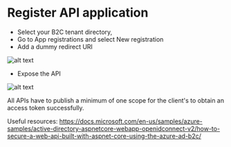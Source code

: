 
# Register API application

- Select your B2C tenant directory, 
- Go to App registrations and select New registration
- Add a dummy redirect URI
  
![alt text](https://github.com/brigitapop/azure-b2c-authentication/blob/main/register-api.png?raw=true)

- Expose the API
 
![alt text](https://github.com/brigitapop/azure-b2c-authentication/blob/main/expose-api.png?raw=true)

All APIs have to publish a minimum of one scope for the client's to obtain an access token successfully. 


Useful resources:
https://docs.microsoft.com/en-us/samples/azure-samples/active-directory-aspnetcore-webapp-openidconnect-v2/how-to-secure-a-web-api-built-with-aspnet-core-using-the-azure-ad-b2c/
